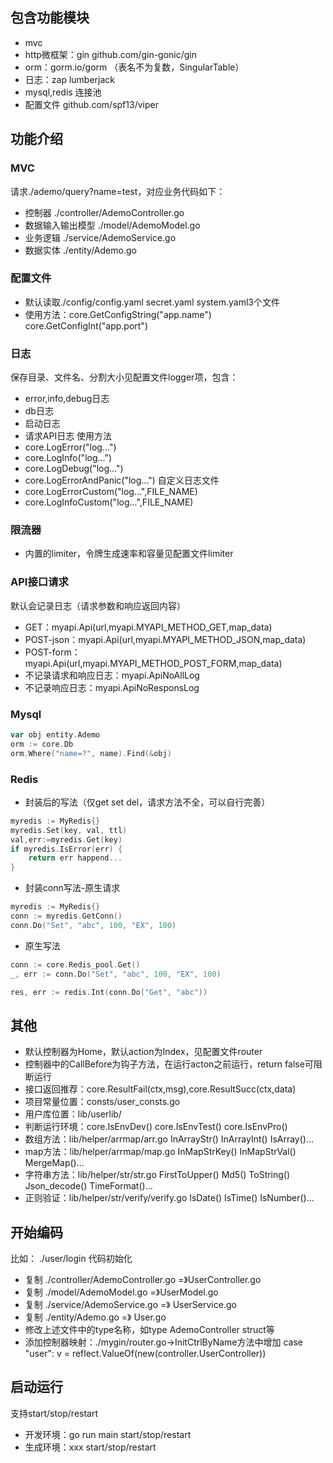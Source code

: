 ## 包含功能模块
- mvc
- http微框架：gin github.com/gin-gonic/gin
- orm：gorm.io/gorm （表名不为复数，SingularTable）
- 日志：zap lumberjack
- mysql,redis 连接池
- 配置文件 github.com/spf13/viper

## 功能介绍
### MVC
请求./ademo/query?name=test，对应业务代码如下：
- 控制器 ./controller/AdemoController.go
- 数据输入输出模型 ./model/AdemoModel.go
- 业务逻辑 ./service/AdemoService.go
- 数据实体 ./entity/Ademo.go
### 配置文件
- 默认读取./config/config.yaml secret.yaml system.yaml3个文件
- 使用方法：core.GetConfigString("app.name") core.GetConfigInt("app.port")
### 日志
保存目录、文件名、分割大小见配置文件logger项，包含：
- error,info,debug日志
- db日志 
- 启动日志
- 请求API日志
使用方法
- core.LogError("log...")
- core.LogInfo("log...")
- core.LogDebug("log...")
- core.LogErrorAndPanic("log...")
自定义日志文件
- core.LogErrorCustom("log...",FILE_NAME)
- core.LogInfoCustom("log...",FILE_NAME)
### 限流器
- 内置的limiter，令牌生成速率和容量见配置文件limiter
### API接口请求
默认会记录日志（请求参数和响应返回内容）
- GET：myapi.Api(url,myapi.MYAPI_METHOD_GET,map_data)
- POST-json：myapi.Api(url,myapi.MYAPI_METHOD_JSON,map_data)
- POST-form：myapi.Api(url,myapi.MYAPI_METHOD_POST_FORM,map_data)
- 不记录请求和响应日志：myapi.ApiNoAllLog
- 不记录响应日志：myapi.ApiNoResponsLog
### Mysql
```go
var obj entity.Ademo
orm := core.Db
orm.Where("name=?", name).Find(&obj)
```
### Redis
- 封装后的写法（仅get set del，请求方法不全，可以自行完善）
```go
myredis := MyRedis{}
myredis.Set(key, val, ttl)
val,err:=myredis.Get(key)
if myredis.IsError(err) {
	return err happend...
}
```
- 封装conn写法-原生请求
```go
myredis := MyRedis{}
conn := myredis.GetConn()
conn.Do("Set", "abc", 100, "EX", 100)
```
- 原生写法
```go
conn := core.Redis_pool.Get()
_, err := conn.Do("Set", "abc", 100, "EX", 100)

res, err := redis.Int(conn.Do("Get", "abc"))
```
## 其他
- 默认控制器为Home，默认action为Index，见配置文件router
- 控制器中的CallBefore为钩子方法，在运行acton之前运行，return false可阻断运行
- 接口返回推荐：core.ResultFail(ctx,msg),core.ResultSucc(ctx,data)
- 项目常量位置：consts/user_consts.go
- 用户库位置：lib/userlib/
- 判断运行环境：core.IsEnvDev() core.IsEnvTest() core.IsEnvPro()
- 数组方法：lib/helper/arrmap/arr.go InArrayStr() InArrayInt() IsArray()...
- map方法：lib/helper/arrmap/map.go InMapStrKey() InMapStrVal() MergeMap()...
- 字符串方法：lib/helper/str/str.go FirstToUpper() Md5() ToString() Json_decode() TimeFormat()...
- 正则验证：lib/helper/str/verify/verify.go IsDate() IsTime() IsNumber()...

## 开始编码
比如： ./user/login
代码初始化
- 复制 ./controller/AdemoController.go =》UserController.go 
- 复制 ./model/AdemoModel.go =》UserModel.go
- 复制 ./service/AdemoService.go =》 UserService.go
- 复制 ./entity/Ademo.go =》 User.go
- 修改上述文件中的type名称，如type AdemoController struct等
- 添加控制器映射：./mygin/router.go->InitCtrlByName方法中增加
    case "user":
		v = reflect.ValueOf(new(controller.UserController))
		
## 启动运行
支持start/stop/restart
- 开发环境：go run main start/stop/restart
- 生成环境：xxx start/stop/restart



